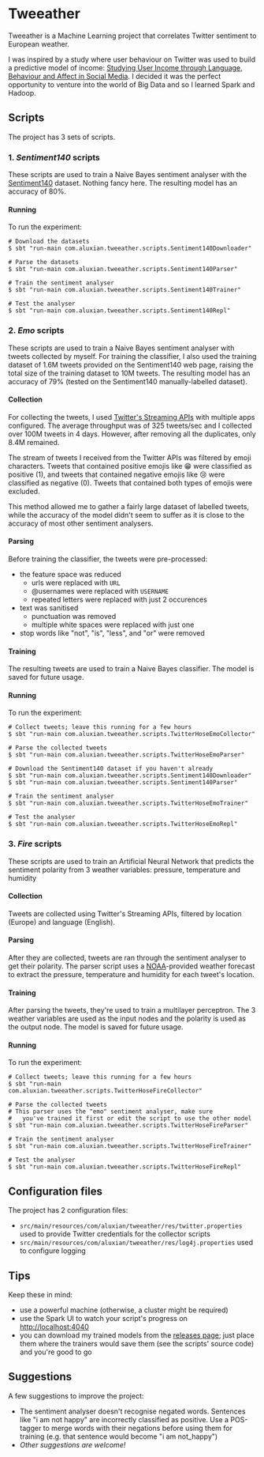 # Tweeather

Tweeather is a Machine Learning project that correlates Twitter sentiment to European weather.

I was inspired by a study where user behaviour on Twitter was used to build a predictive model of income: [Studying 
User Income through Language, Behaviour and Affect in Social Media][1]. I decided it was the perfect opportunity to venture into the world of Big Data and so I learned Spark and Hadoop.

## Scripts

The project has 3 sets of scripts.

### 1. *Sentiment140* scripts

These scripts are used to train a Naive Bayes sentiment analyser with the [Sentiment140][2] dataset. Nothing fancy here. The resulting model has an accuracy of 80%.

#### Running

To run the experiment:

```
# Download the datasets
$ sbt "run-main com.aluxian.tweeather.scripts.Sentiment140Downloader"

# Parse the datasets
$ sbt "run-main com.aluxian.tweeather.scripts.Sentiment140Parser"

# Train the sentiment analyser
$ sbt "run-main com.aluxian.tweeather.scripts.Sentiment140Trainer"

# Test the analyser
$ sbt "run-main com.aluxian.tweeather.scripts.Sentiment140Repl"
```

### 2. *Emo* scripts

These scripts are used to train a Naive Bayes sentiment analyser with tweets collected by myself. For training the classifier, I also used the training dataset of 1.6M tweets provided on the Sentiment140 web page, raising the total size of the training dataset to 10M tweets. The resulting model has an accuracy of 79% (tested on the Sentiment140 manually-labelled dataset).

#### Collection

For collecting the tweets, I used [Twitter's Streaming APIs][3] with multiple apps configured. The average throughput was of 325 tweets/sec and I collected over 100M tweets in 4 days. However, after removing all the duplicates, only 8.4M remained.

The stream of tweets I received from the Twitter APIs was filtered by emoji characters. Tweets that contained positive emojis like :grin: were classified as positive (1), and tweets that contained negative emojis like :cry: were classified as negative (0). Tweets that contained both types of emojis were excluded.

This method allowed me to gather a fairly large dataset of labelled tweets, while the accuracy of the model didn't seem to suffer as it is close to the accuracy of most other sentiment analysers.

#### Parsing

Before training the classifier, the tweets were pre-processed:

- the feature space was reduced
  - urls were replaced with `URL`
  - @usernames were replaced with `USERNAME`
  - repeated letters were replaced with just 2 occurences
- text was sanitised
  - punctuation was removed
  - multiple white spaces were replaced with just one
- stop words like "not", "is", "less", and "or" were removed

#### Training

The resulting tweets are used to train a Naive Bayes classifier. The model is saved for future usage.

#### Running

To run the experiment:

```
# Collect tweets; leave this running for a few hours
$ sbt "run-main com.aluxian.tweeather.scripts.TwitterHoseEmoCollector"

# Parse the collected tweets
$ sbt "run-main com.aluxian.tweeather.scripts.TwitterHoseEmoParser"

# Download the Sentiment140 dataset if you haven't already
$ sbt "run-main com.aluxian.tweeather.scripts.Sentiment140Downloader"
$ sbt "run-main com.aluxian.tweeather.scripts.Sentiment140Parser"

# Train the sentiment analyser
$ sbt "run-main com.aluxian.tweeather.scripts.TwitterHoseEmoTrainer"

# Test the analyser
$ sbt "run-main com.aluxian.tweeather.scripts.TwitterHoseEmoRepl"
```

### 3. *Fire* scripts

These scripts are used to train an Artificial Neural Network that predicts the sentiment polarity from 3 weather variables: pressure, temperature and humidity

#### Collection

Tweets are collected using Twitter's Streaming APIs, filtered by location (Europe) and language (English).

#### Parsing

After they are collected, tweets are ran through the sentiment analyser to get their polarity. The parser script uses a [NOAA][4]-provided weather forecast to extract the pressure, temperature and humidity for each tweet's location.

#### Training

After parsing the tweets, they're used to train a multilayer perceptron. The 3 weather variables are used as the input nodes and the polarity is used as the output node. The model is saved for future usage.

#### Running

To run the experiment:

```
# Collect tweets; leave this running for a few hours
$ sbt "run-main com.aluxian.tweeather.scripts.TwitterHoseFireCollector"

# Parse the collected tweets
# This parser uses the "emo" sentiment analyser, make sure
#   you've trained it first or edit the script to use the other model
$ sbt "run-main com.aluxian.tweeather.scripts.TwitterHoseFireParser"

# Train the sentiment analyser
$ sbt "run-main com.aluxian.tweeather.scripts.TwitterHoseFireTrainer"

# Test the analyser
$ sbt "run-main com.aluxian.tweeather.scripts.TwitterHoseFireRepl"
```

## Configuration files

The project has 2 configuration files:

- `src/main/resources/com/aluxian/tweeather/res/twitter.properties` used to provide Twitter credentials for the collector scripts
- `src/main/resources/com/aluxian/tweeather/res/log4j.properties` used to configure logging

## Tips

Keep these in mind:

- use a powerful machine (otherwise, a cluster might be required)
- use the Spark UI to watch your script's progress on [http://localhost:4040](http://localhost:4040)
- you can download my trained models from the [releases page][5]; just place them where the trainers would save them (see the scripts' source code) and you're good to go

## Suggestions

A few suggestions to improve the project:

- The sentiment analyser doesn't recognise negated words. Sentences like "i am not happy" are incorrectly classified as positive. Use a POS-tagger to merge words with their negations before using them for training (e.g. that sentence would become "i am not_happy")
- *Other suggestions are welcome!*


[1]: http://journals.plos.org/plosone/article?id=10.1371/journal.pone.0138717
[2]: http://help.sentiment140.com/for-students/
[3]: https://dev.twitter.com/streaming/overview
[4]: http://www.noaa.gov/
[5]: https://github.com/Aluxian/Tweeather/releases
